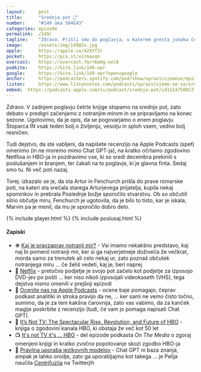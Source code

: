 ```yaml
---
layout: 	post
title:  	"Srednja pot 🪷"
number: 	"#149 aka S04E43"
categories:	epizode
permalink:	/149/
tagline: 	"Zdravo. Prišli smo do poglavja, v katerem gresta junaka četrte knjige na romanje. Na njem srečata še nekoga, ampak na koncu ostaneta sama in Fenchurch ugotovi, da je da je bilo to tisto, kar je iskala."
image:		/assets/img/149@2x.jpg
apple:		https://apple.co/42XYfIr
pocket:		https://pca.st/x1rmauqn
overcast:	https://overcast.fm/+beHg-nel8
podkite:	https://kite.link/149-opr
google:		https://kite.link/149-opr?open=google
anchor:		https://podcasters.spotify.com/pod/show/opravicujemose/episodes/Srednja-pot-e21jno3
listen:		https://www.listennotes.com/podcasts/opravičujemo-se-za/srednja-pot-OYuDsEf5Uel/embed/
embed:	https://podcasts.apple.com/si/podcast/srednja-pot/id1514750013?i=1000607044007
---
```


Zdravo. V zadnjem poglavju četrte knjige stopamo na srednjo pot, zato debato v predigri začenjamo z notranjim mirom in se pripravljamo na konec sezone. Ugotovimo, da je opis, da se pogovarjamo o enem poglavju Štoparca IN vsak teden bolj o življenju, vesolju in sploh vsem, vedno bolj resničen. 

Tudi dejstvo, da ste vabljeni, da napišete recenzijo na Apple Podcasts (spet) omenimo (in ne moremo mimo Chat GPT-ja), na kratko očrtamo zgodovino Netflixa in HBO-ja in pozdravimo vse, ki so sredi decembra prekinili s poslušanjem in branjem, ter čakali na to poglavje, ki je glavna finta. Sedaj smo tu. Ni več poti nazaj. 

Torej: izkazalo se je, da sta Artur in Fenchurch prišla do prave romarske poti, na kateri sta srečala starega Arturjevega prijatelja, kupila nekaj spominkov in prebrala Poslednje božje sporočilo stvarstvu. Ob so občutili silno občutje miru, Fenchurch je ugotovila, da je bilo to tisto, kar je iskala, Marvin pa je menil, da mu je sporočilo dobro delo. 

{% include player.html %}
{% include poslusaj.html %}

<!--break-->

#### Zapiski

- ☸️ [Kaj je pravzaprav notranji mir?](https://kofetarica.si/zakaj-je-pomembno-da-najdemo-notranji-mir/) - Vsi imamo nekakšno predstavo, kaj naj bi pomenil notranji mir, ker si ga najverjetneje doživel/a že večkrat, morda samo za trenutek ali celo nekaj ur, zato poznaš občutek notranjega miru ... če želiš vedeti, kaj je, beri naprej 
- 🍿 [Netflix](https://en.wikipedia.org/wiki/Netflix) - pretočno podjetje je svojo pot začelo kot podjetje za izposojo DVD-jev po pošti ... ker niso nikoli izposojali videokaseth (VHS), tega dejstva nismo omenili v prejšnji epizodi
- 🤩 [Ocenite nas na Apple Podcasts](https://apple.co/38zBEWW) - ocene baje pomagajo, čeprav podkast analitiki in stroka pravijo da ne, ... ker sami ne vemo čisto točno, sumimo, da je za tem kakšna čarovnija, zato vas vabimo, da za kanček magije poskrbite z recenzijo (tudi, če vam jo pomaga napisati Chat GPT).
- 📘 [It’s Not TV: The Spectacular Rise, Revolution, and Future of HBO](https://a.co/d/5K7AAsc) - knjiga o zgodovini kanala HBO, ki obstaja že več kot 50 let
- 📺 [It's not TV it's ... HBO](https://www.wnycstudios.org/podcasts/otm/episodes/its-not-tv-its) - del epizode podkasta _On The Media_ o zgoraj omenjeni knjigi in kratko zvočno popotovanje skozi zgodbo HBO-ja
- 🤟 [Pravilna uporaba jezikovnih modelov](https://twitter.com/Centrifuzija/status/1640411460244234240) - Chat GPT ni baza znanja, ampak je lahko orodje, zato ga uporabljajmo kot takega ... je Pelija naučila [Centrifuzija](https://twitter.com/Centrifuzija) na Twitterjih